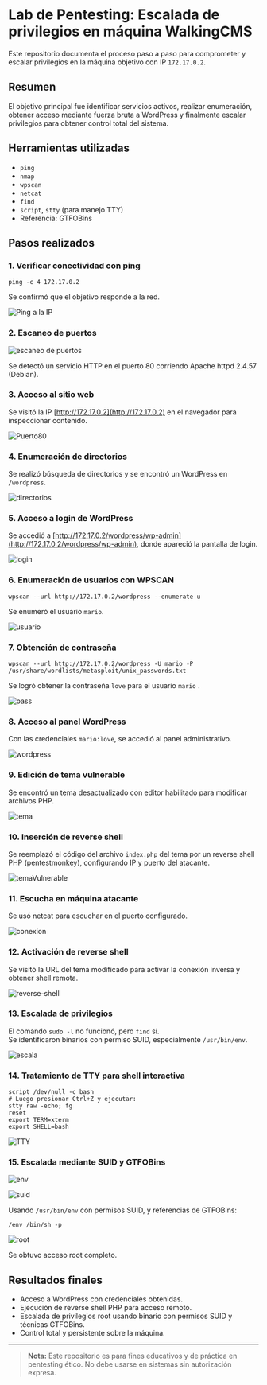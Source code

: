 
# Lab de Pentesting: Escalada de privilegios en máquina WalkingCMS

Este repositorio documenta el proceso paso a paso para comprometer y escalar privilegios en la máquina objetivo con IP `172.17.0.2`.

## Resumen

El objetivo principal fue identificar servicios activos, realizar enumeración, obtener acceso mediante fuerza bruta a WordPress y finalmente escalar privilegios para obtener control total del sistema.

## Herramientas utilizadas

- `ping`  
- `nmap`   
- `wpscan`  
- `netcat`   
- `find`  
- `script`, `stty` (para manejo TTY)  
- Referencia: GTFOBins  

## Pasos realizados

### 1. Verificar conectividad con ping

    ping -c 4 172.17.0.2

Se confirmó que el objetivo responde a la red.

![Ping a la IP](screenshots/ping.PNG)

### 2. Escaneo de puertos

![escaneo de puertos](screenshots/puertos.PNG)

Se detectó un servicio HTTP en el puerto 80 corriendo Apache httpd 2.4.57 (Debian).

### 3. Acceso al sitio web

Se visitó la IP [http://172.17.0.2](http://172.17.0.2) en el navegador para inspeccionar contenido.

![Puerto80](screenshots/puertoo80.PNG)

### 4. Enumeración de directorios

Se realizó búsqueda de directorios y se encontró un WordPress en `/wordpress`.

![directorios](screenshots/gobuster.PNG)

### 5. Acceso a login de WordPress

Se accedió a [http://172.17.0.2/wordpress/wp-admin](http://172.17.0.2/wordpress/wp-admin), donde apareció la pantalla de login.

![login](screenshots/login.PNG)

### 6. Enumeración de usuarios con WPSCAN

    wpscan --url http://172.17.0.2/wordpress --enumerate u

Se enumeró el usuario `mario`.

![usuario](screenshots/mario.PNG)

### 7. Obtención de contraseña

    wpscan --url http://172.17.0.2/wordpress -U mario -P /usr/share/wordlists/metasploit/unix_passwords.txt 

Se logró obtener la contraseña `love` para el usuario `mario` .

![pass](screenshots/pass.PNG)

### 8. Acceso al panel WordPress

Con las credenciales `mario:love`, se accedió al panel administrativo.

![wordpress](screenshots/dentroWordpress.PNG)

### 9. Edición de tema vulnerable

Se encontró un tema desactualizado con editor habilitado para modificar archivos PHP.

![tema](screenshots/tema.PNG)

### 10. Inserción de reverse shell

Se reemplazó el código del archivo `index.php` del tema por un reverse shell PHP (pentestmonkey), configurando IP y puerto del atacante.

![temaVulnerable](screenshots/tema-reverse.PNG)

### 11. Escucha en máquina atacante

Se usó netcat para escuchar en el puerto configurado.

![conexion](screenshots/conexion.PNG)

### 12. Activación de reverse shell

Se visitó la URL del tema modificado para activar la conexión inversa y obtener shell remota.

![reverse-shell](screenshots/enlace-reverse-shell.PNG)

### 13. Escalada de privilegios

El comando `sudo -l` no funcionó, pero `find` sí.  
Se identificaron binarios con permiso SUID, especialmente `/usr/bin/env`.

![escala](screenshots/escala2.PNG)

### 14. Tratamiento de TTY para shell interactiva

    script /dev/null -c bash
    # Luego presionar Ctrl+Z y ejecutar:
    stty raw -echo; fg
    reset
    export TERM=xterm
    export SHELL=bash

![TTY](screenshots/TTY.PNG)

### 15. Escalada mediante SUID y GTFOBins

![env](screenshots/env.PNG)


![suid](screenshots/suid.PNG)

Usando `/usr/bin/env` con permisos SUID, y referencias de GTFOBins:

    /env /bin/sh -p

![root](screenshots/root.PNG)

Se obtuvo acceso root completo.

## Resultados finales

- Acceso a WordPress con credenciales obtenidas.  
- Ejecución de reverse shell PHP para acceso remoto.  
- Escalada de privilegios root usando binario con permisos SUID y técnicas GTFOBins.  
- Control total y persistente sobre la máquina.

---

> **Nota:** Este repositorio es para fines educativos y de práctica en pentesting ético. No debe usarse en sistemas sin autorización expresa.
